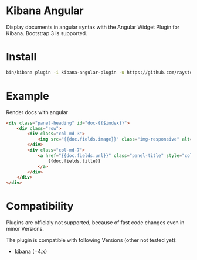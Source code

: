 # Kibana Angular
Display documents in angular syntax with the Angular Widget Plugin for Kibana.
Bootstrap 3 is supported.

# Install

```bash
bin/kibana plugin -i kibana-angular-plugin -u https://github.com/raystorm-place/kibana-angular-plugin/releases/download/v0.0.2/kibana-angular-plugin-v0.0.2.tar.gz
```

# Example

Render docs with angular
```html
<div class="panel-heading" id="doc-{{$index}}">
	<div class="row">
		<div class="col-md-3">
			<img src="{{doc.fields.image}}" class="img-responsive" alt="thumbnail" />
		</div>
		<div class="col-md-7">
			<a href="{{doc.fields.url}}" class="panel-title" style="color: #298fa3">
				{{doc.fields.title}}
			</a>
		</div>
	</div>
</div>
```

# Compatibility
Plugins are officialy not supported, because of fast code changes even in minor Versions.

The plugin is compatible with following Versions (other not tested yet):
* kibana (=4.x)


